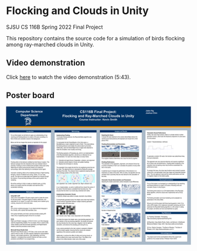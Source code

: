 # Flocking and Clouds in Unity
SJSU CS 116B Spring 2022 Final Project

This repository contains the source code for a simulation of birds flocking among ray-marched clouds in Unity.
 
## Video demonstration
Click [here](https://photos.google.com/share/AF1QipMGeIiE-aFXBIDwvFpjpZJERs4jp76BgOE4OPcS0YvfI2UgBkBU-GOA7tc4LDcIYg/photo/AF1QipMyjpZKFJz_VBTY49t3vCdE9SqrxmYZhRvdz4qz?key=R1FPa0QtRzBkdk1TX1RnN3ZEZHhjbGVQQkdaMzhR) to watch the video demonstration (5:43).

## Poster board
![Poster board](poster.png)